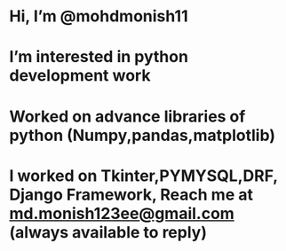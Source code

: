 # Hi, I’m @mohdmonish11
# I’m interested in python development work
# Worked on advance libraries of python (Numpy,pandas,matplotlib)
# I worked on Tkinter,PYMYSQL,DRF, Django Framework, Reach me at md.monish123ee@gmail.com (always available to reply)
